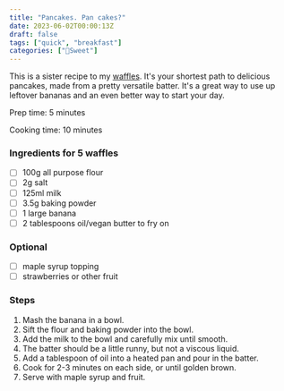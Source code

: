 ```yaml
---
title: "Pancakes. Pan cakes?"
date: 2023-06-02T00:00:13Z
draft: false
tags: ["quick", "breakfast"]
categories: ["🍬Sweet"]
---
```


This is a sister recipe to my [waffles](/posts/sweet/waffles/). It's your shortest path to delicious pancakes, made from a pretty versatile batter. It's a great way to use up leftover bananas and an even better way to start your day.

<div class="recipe">
Prep time: 5 minutes

Cooking time: 10 minutes

### Ingredients for 5 waffles
- [ ] 100g all purpose flour
- [ ] 2g salt
- [ ] 125ml milk
- [ ] 3.5g baking powder
- [ ] 1 large banana
- [ ] 2 tablespoons oil/vegan butter to fry on
### Optional
- [ ] maple syrup topping
- [ ] strawberries or other fruit

### Steps
1. Mash the banana in a bowl.
2. Sift the flour and baking powder into the bowl.
3. Add the milk to the bowl and carefully mix until smooth.
4. The batter should be a little runny, but not a viscous liquid.
5. Add a tablespoon of oil into a heated pan and pour in the batter.
6. Cook for 2-3 minutes on each side, or until golden brown.
7. Serve with maple syrup and fruit.

</div>
